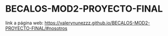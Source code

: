 # BECALOS-MOD2-PROYECTO-FINAL

link a página web: https://valerynunezzz.github.io/BECALOS-MOD2-PROYECTO-FINAL/#nosotros
